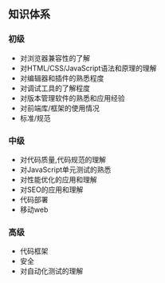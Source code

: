 ## 知识体系

### 初级

* 对浏览器兼容性的了解
* 对HTML/CSS/JavaScript语法和原理的理解
* 对编辑器和插件的熟悉程度
* 对调试工具的了解程度
* 对版本管理软件的熟悉和应用经验
* 对前端库/框架的使用情况
* 标准/规范

### 中级

* 对代码质量,代码规范的理解
* 对JavaScript单元测试的熟悉
* 对性能优化的应用和理解
* 对SEO的应用和理解
* 代码部署
* 移动web

### 高级

* 代码框架
* 安全
* 对自动化测试的理解